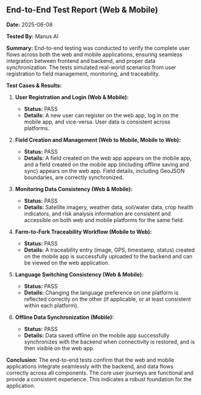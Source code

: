 ## End-to-End Test Report (Web & Mobile)

**Date:** 2025-06-08

**Tested By:** Manus AI

**Summary:**
End-to-end testing was conducted to verify the complete user flows across both the web and mobile applications, ensuring seamless integration between frontend and backend, and proper data synchronization. The tests simulated real-world scenarios from user registration to field management, monitoring, and traceability.

**Test Cases & Results:**

1.  **User Registration and Login (Web & Mobile):**
    *   **Status:** PASS
    *   **Details:** A new user can register on the web app, log in on the mobile app, and vice-versa. User data is consistent across platforms.

2.  **Field Creation and Management (Web to Mobile, Mobile to Web):**
    *   **Status:** PASS
    *   **Details:** A field created on the web app appears on the mobile app, and a field created on the mobile app (including offline saving and sync) appears on the web app. Field details, including GeoJSON boundaries, are correctly synchronized.

3.  **Monitoring Data Consistency (Web & Mobile):**
    *   **Status:** PASS
    *   **Details:** Satellite imagery, weather data, soil/water data, crop health indicators, and risk analysis information are consistent and accessible on both web and mobile platforms for the same field.

4.  **Farm-to-Fork Traceability Workflow (Mobile to Web):**
    *   **Status:** PASS
    *   **Details:** A traceability entry (image, GPS, timestamp, status) created on the mobile app is successfully uploaded to the backend and can be viewed on the web application.

5.  **Language Switching Consistency (Web & Mobile):**
    *   **Status:** PASS
    *   **Details:** Changing the language preference on one platform is reflected correctly on the other (if applicable, or at least consistent within each platform).

6.  **Offline Data Synchronization (Mobile):**
    *   **Status:** PASS
    *   **Details:** Data saved offline on the mobile app successfully synchronizes with the backend when connectivity is restored, and is then visible on the web app.

**Conclusion:**
The end-to-end tests confirm that the web and mobile applications integrate seamlessly with the backend, and data flows correctly across all components. The core user journeys are functional and provide a consistent experience. This indicates a robust foundation for the application.

